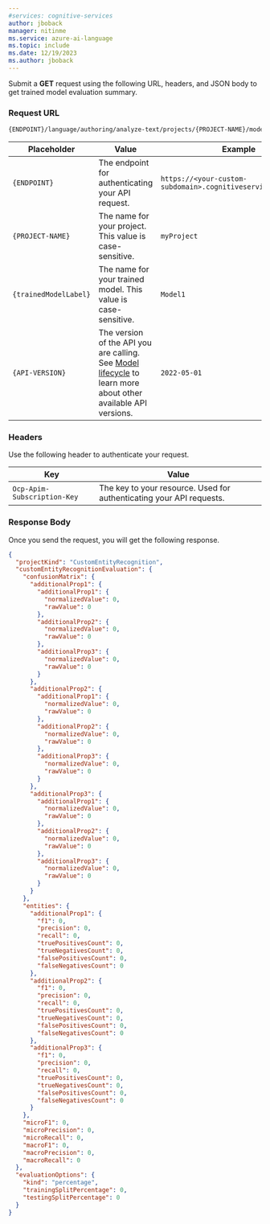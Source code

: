 ```yaml
---
#services: cognitive-services
author: jboback
manager: nitinme
ms.service: azure-ai-language
ms.topic: include
ms.date: 12/19/2023
ms.author: jboback
---
```




Submit a **GET** request using the following URL, headers, and JSON body to get trained model evaluation summary.


### Request URL

```rest
{ENDPOINT}/language/authoring/analyze-text/projects/{PROJECT-NAME}/models/{trainedModelLabel}/evaluation/summary-result?api-version={API-VERSION}
```

|Placeholder  |Value  | Example |
|---------|---------|---------|
|`{ENDPOINT}`     | The endpoint for authenticating your API request.   | `https://<your-custom-subdomain>.cognitiveservices.azure.com` |
|`{PROJECT-NAME}`     | The name for your project. This value is case-sensitive.   | `myProject` |
|`{trainedModelLabel}`     | The name for your trained model. This value is case-sensitive.   | `Model1` |
|`{API-VERSION}`     | The version of the API you are calling. See [Model lifecycle](../../../concepts/model-lifecycle.md#choose-the-model-version-used-on-your-data) to learn more about other available API versions.  | `2022-05-01` |


### Headers

Use the following header to authenticate your request. 

|Key|Value|
|--|--|
|`Ocp-Apim-Subscription-Key`| The key to your resource. Used for authenticating your API requests.|

### Response Body

Once you send the request, you will get the following response.

```json
{
  "projectKind": "CustomEntityRecognition",
  "customEntityRecognitionEvaluation": {
    "confusionMatrix": {
      "additionalProp1": {
        "additionalProp1": {
          "normalizedValue": 0,
          "rawValue": 0
        },
        "additionalProp2": {
          "normalizedValue": 0,
          "rawValue": 0
        },
        "additionalProp3": {
          "normalizedValue": 0,
          "rawValue": 0
        }
      },
      "additionalProp2": {
        "additionalProp1": {
          "normalizedValue": 0,
          "rawValue": 0
        },
        "additionalProp2": {
          "normalizedValue": 0,
          "rawValue": 0
        },
        "additionalProp3": {
          "normalizedValue": 0,
          "rawValue": 0
        }
      },
      "additionalProp3": {
        "additionalProp1": {
          "normalizedValue": 0,
          "rawValue": 0
        },
        "additionalProp2": {
          "normalizedValue": 0,
          "rawValue": 0
        },
        "additionalProp3": {
          "normalizedValue": 0,
          "rawValue": 0
        }
      }
    },
    "entities": {
      "additionalProp1": {
        "f1": 0,
        "precision": 0,
        "recall": 0,
        "truePositivesCount": 0,
        "trueNegativesCount": 0,
        "falsePositivesCount": 0,
        "falseNegativesCount": 0
      },
      "additionalProp2": {
        "f1": 0,
        "precision": 0,
        "recall": 0,
        "truePositivesCount": 0,
        "trueNegativesCount": 0,
        "falsePositivesCount": 0,
        "falseNegativesCount": 0
      },
      "additionalProp3": {
        "f1": 0,
        "precision": 0,
        "recall": 0,
        "truePositivesCount": 0,
        "trueNegativesCount": 0,
        "falsePositivesCount": 0,
        "falseNegativesCount": 0
      }
    },
    "microF1": 0,
    "microPrecision": 0,
    "microRecall": 0,
    "macroF1": 0,
    "macroPrecision": 0,
    "macroRecall": 0
  },
  "evaluationOptions": {
    "kind": "percentage",
    "trainingSplitPercentage": 0,
    "testingSplitPercentage": 0
  }
}

```
